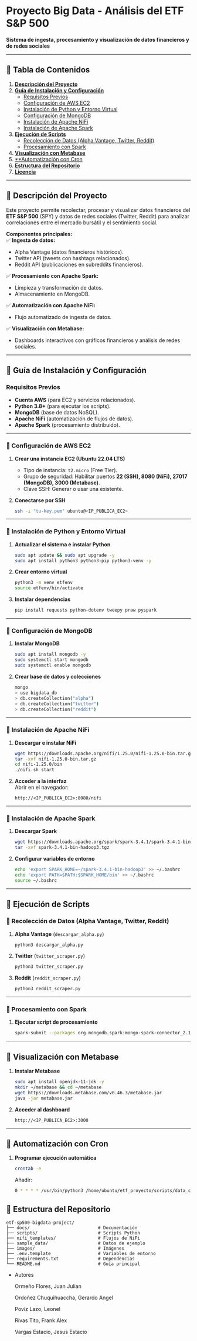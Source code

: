 # **Proyecto Big Data - Análisis del ETF S&P 500**  
**Sistema de ingesta, procesamiento y visualización de datos financieros y de redes sociales**  

---

## **📌 Tabla de Contenidos**  
1. [**Descripción del Proyecto**](#-descripción-del-proyecto)  
3. [**Guía de Instalación y Configuración**](#-guía-de-instalación-y-configuración)  
   - [Requisitos Previos](#requisitos-previos)  
   - [Configuración de AWS EC2](#configuración-de-aws-ec2)  
   - [Instalación de Python y Entorno Virtual](#instalación-de-python-y-entorno-virtual)  
   - [Configuración de MongoDB](#configuración-de-mongodb)  
   - [Instalación de Apache NiFi](#instalación-de-apache-nifi)  
   - [Instalación de Apache Spark](#instalación-de-apache-spark)  
4. [**Ejecución de Scripts**](#-ejecución-de-scripts)  
   - [Recolección de Datos (Alpha Vantage, Twitter, Reddit)](#recolección-de-datos-alpha-vantage-twitter-reddit)  
   - [Procesamiento con Spark](#procesamiento-con-spark)  
5. [**Visualización con Metabase**](#-visualización-con-metabase)  
6. [**Automatización con Cron](#-automatización-con-cron)  
7. [**Estructura del Repositorio**](#-estructura-del-repositorio)  
8. [**Licencia**](#-licencia)  

---

## **📌 Descripción del Proyecto**  
Este proyecto permite recolectar, procesar y visualizar datos financieros del **ETF S&P 500** (SPY) y datos de redes sociales (Twitter, Reddit) para analizar correlaciones entre el mercado bursátil y el sentimiento social.  

**Componentes principales:**  
✅ **Ingesta de datos:**  
- Alpha Vantage (datos financieros históricos).  
- Twitter API (tweets con hashtags relacionados).  
- Reddit API (publicaciones en subreddits financieros).  

✅ **Procesamiento con Apache Spark:**  
- Limpieza y transformación de datos.  
- Almacenamiento en MongoDB.  

✅ **Automatización con Apache NiFi:**  
- Flujo automatizado de ingesta de datos.  

✅ **Visualización con Metabase:**  
- Dashboards interactivos con gráficos financieros y análisis de redes sociales.    

---

## **📌 Guía de Instalación y Configuración**  

### **Requisitos Previos**  
- **Cuenta AWS** (para EC2 y servicios relacionados).  
- **Python 3.8+** (para ejecutar los scripts).  
- **MongoDB** (base de datos NoSQL).  
- **Apache NiFi** (automatización de flujos de datos).  
- **Apache Spark** (procesamiento distribuido).  

---

### **🔹 Configuración de AWS EC2**  
1. **Crear una instancia EC2 (Ubuntu 22.04 LTS)**  
   - Tipo de instancia: `t2.micro` (Free Tier).  
   - Grupo de seguridad: Habilitar puertos **22 (SSH), 8080 (NiFi), 27017 (MongoDB), 3000 (Metabase)**.  
   - Clave SSH: Generar o usar una existente.  

2. **Conectarse por SSH**  
   ```bash
   ssh -i "tu-key.pem" ubuntu@<IP_PUBLICA_EC2>
   ```  

---

### **🔹 Instalación de Python y Entorno Virtual**  
1. **Actualizar el sistema e instalar Python**  
   ```bash
   sudo apt update && sudo apt upgrade -y
   sudo apt install python3 python3-pip python3-venv -y
   ```  

2. **Crear entorno virtual**  
   ```bash
   python3 -m venv etfenv
   source etfenv/bin/activate
   ```  

3. **Instalar dependencias**  
   ```bash
   pip install requests python-dotenv tweepy praw pyspark
   ```  

---

### **🔹 Configuración de MongoDB**  
1. **Instalar MongoDB**  
   ```bash
   sudo apt install mongodb -y
   sudo systemctl start mongodb
   sudo systemctl enable mongodb
   ```  

2. **Crear base de datos y colecciones**  
   ```bash
   mongo
   > use bigdata_db
   > db.createCollection("alpha")
   > db.createCollection("twitter")
   > db.createCollection("reddit")
   ```  

---

### **🔹 Instalación de Apache NiFi**  
1. **Descargar e instalar NiFi**  
   ```bash
   wget https://downloads.apache.org/nifi/1.25.0/nifi-1.25.0-bin.tar.gz
   tar -xvf nifi-1.25.0-bin.tar.gz
   cd nifi-1.25.0/bin
   ./nifi.sh start
   ```  

2. **Acceder a la interfaz**  
   Abrir en el navegador:  
   ```
   http://<IP_PUBLICA_EC2>:8080/nifi
   ```  

---

### **🔹 Instalación de Apache Spark**  
1. **Descargar Spark**  
   ```bash
   wget https://downloads.apache.org/spark/spark-3.4.1/spark-3.4.1-bin-hadoop3.tgz
   tar -xvf spark-3.4.1-bin-hadoop3.tgz
   ```  

2. **Configurar variables de entorno**  
   ```bash
   echo 'export SPARK_HOME=~/spark-3.4.1-bin-hadoop3' >> ~/.bashrc
   echo 'export PATH=$PATH:$SPARK_HOME/bin' >> ~/.bashrc
   source ~/.bashrc
   ```  

---

## **📌 Ejecución de Scripts**  

### **🔹 Recolección de Datos (Alpha Vantage, Twitter, Reddit)**  
1. **Alpha Vantage** (`descargar_alpha.py`)  
   ```bash
   python3 descargar_alpha.py
   ```  

2. **Twitter** (`twitter_scraper.py`)  
   ```bash
   python3 twitter_scraper.py
   ```  

3. **Reddit** (`reddit_scraper.py`)  
   ```bash
   python3 reddit_scraper.py
   ```  

---

### **🔹 Procesamiento con Spark**  
1. **Ejecutar script de procesamiento**  
   ```bash
   spark-submit --packages org.mongodb.spark:mongo-spark-connector_2.12:10.0.5 spark_mongo_alpha.py
   ```  

---

## **📌 Visualización con Metabase**  
1. **Instalar Metabase**  
   ```bash
   sudo apt install openjdk-11-jdk -y
   mkdir ~/metabase && cd ~/metabase
   wget https://downloads.metabase.com/v0.46.3/metabase.jar
   java -jar metabase.jar
   ```  

2. **Acceder al dashboard**  
   ```
   http://<IP_PUBLICA_EC2>:3000
   ```  

---

## **📌 Automatización con Cron**  
1. **Programar ejecución automática**  
   ```bash
   crontab -e
   ```  
   Añadir:  
   ```bash
   0 * * * * /usr/bin/python3 /home/ubuntu/etf_proyecto/scripts/data_collection/descargar_alpha.py
   ```  


## **📌 Estructura del Repositorio**  
```
etf-sp500-bigdata-project/
├── docs/                          # Documentación
├── scripts/                       # Scripts Python
├── nifi_templates/                # Flujos de NiFi
├── sample_data/                   # Datos de ejemplo
├── images/                        # Imágenes
├── .env.template                  # Variables de entorno
├── requirements.txt               # Dependencias
└── README.md                      # Guía principal
```  


 


- Autores
  
  Ormeño Flores, Juan Julian
  
  Ordoñez Chuquihuaccha, Gerardo Angel
  
  Poviz Lazo, Leonel
  
  Rivas Tito, Frank Alex
  
  Vargas Estacio, Jesus Estacio
  
  
